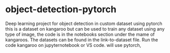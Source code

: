 # object-detection-pytorch
Deep learning project for object detection in custom dataset using pytorch
this is a dataset on kangaroo but can be used to train any dataset using any type of image, the code is in the notebooks section under the mame of kangaroos.
The datasets can be found in the link-to-dataset file.
Run the code kangaroo on jupyternotebook or VS code.
will use pytorch,
